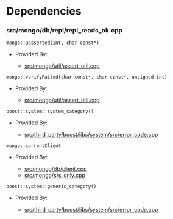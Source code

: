 
# Dependencies

### src/mongo/db/repl/repl\_reads\_ok.cpp

<div></div>

    mongo::uasserted(int, char const*)

- Provided By:

    - [src/mongo/util/assert\_util.cpp](../utilities)

<div></div>

    mongo::verifyFailed(char const*, char const*, unsigned int)

- Provided By:

    - [src/mongo/util/assert\_util.cpp](../utilities)

<div></div>

    boost::system::system_category()

- Provided By:

    - [src/third\_party/boost/libs/system/src/error\_code.cpp](../boost\_system)

<div></div>

    mongo::currentClient

- Provided By:

    - [src/mongo/db/client.cpp](../client\_and\_operation\_tracking)
    - [src/mongo/s/s\_only.cpp](../client\_and\_operation\_tracking)

<div></div>

    boost::system::generic_category()

- Provided By:

    - [src/third\_party/boost/libs/system/src/error\_code.cpp](../boost\_system)
